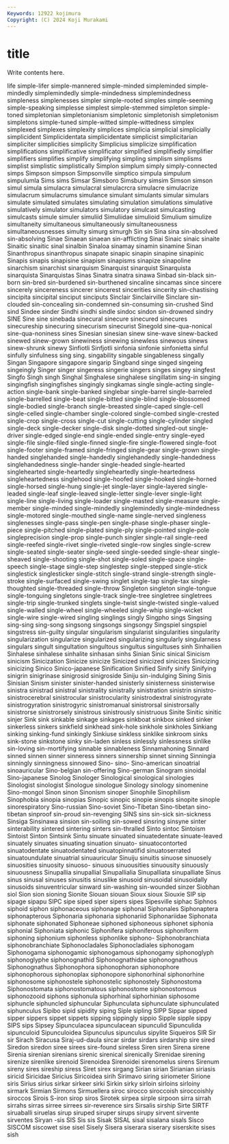 ```yaml
---
Keywords: 12922 kojimura
Copyright: (C) 2024 Koji Murakami
---
```


# title

Write contents here.



life simple-lifer simple-mannered simple-minded simpleminded simple-mindedly
simplemindedly simple-mindedness simplemindedness simpleness simplenesses simpler simple-rooted simples simple-seeming simple-speaking
simplesse simplest simple-stemmed simpleton simple-toned simpletonian simpletonianism simpletonic simpletonish simpletonism
simpletons simple-tuned simple-witted simple-wittedness simplex simplexed simplexes simplexity simplices simplicia
simplicial simplicially simplicident Simplicidentata simplicidentate simplicist simplicitarian simpliciter simplicities simplicity
Simplicius simplicize simplification simplifications simplificative simplificator simplified simplifiedly simplifier simplifiers
simplifies simplify simplifying simpling simplism simplisms simplist simplistic simplistically Simplon
simplum simply simply-connected simps Simpson simpson Simpsonville simptico simpula simpulum
simpulumla Sims sims Simsar Simsboro Simsbury simsim Simson simson simul
simula simulacra simulacral simulacrcra simulacre simulacrize simulacrum simulacrums simulance simulant
simulants simular simulars simulate simulated simulates simulating simulation simulations simulative
simulatively simulator simulators simulatory simulcast simulcasting simulcasts simule simuler simuliid
Simuliidae simulioid Simulium simulize simultaneity simultaneous simultaneously simultaneousness simultaneousnesses simulty
simurg simurgh Sin sin Sina sina sin-absolved sin-absolving Sinae Sinaean
sinaean sin-afflicting Sinai Sinaic sinaic sinaite Sinaitic sinaitic sinal sinalbin
Sinaloa sinamay sinamin sinamine Sinan Sinanthropus sinanthropus sinapate sinapic sinapin
sinapine sinapinic Sinapis sinapis sinapisine sinapism sinapisms sinapize sinapoline sinarchism
sinarchist sinarquism Sinarquist sinarquist Sinarquista sinarquista Sinarquistas Sinas Sinatra sinatra
sinawa Sinbad sin-black sin-born sin-bred sin-burdened sin-burthened sincaline sincamas since
sincere sincerely sincereness sincerer sincerest sincerities sincerity sin-chastising sincipita sincipital
sinciput sinciputs Sinclair Sinclairville Sinclare sin-clouded sin-concealing sin-condemned sin-consuming sin-crushed
Sind sind Sindee sinder Sindhi sindhi sindle sindoc sindon sin-drowned
sindry SINE Sine sine sinebada sinecural sinecure sinecured sinecures sinecureship
sinecuring sinecurism sinecurist Sinegold sine-qua-nonical sine-qua-noniness sines Sinesian sinesian sinew
sine-wave sinew-backed sinewed sinew-grown sinewiness sinewing sinewless sinewous sinews sinew-shrunk
sinewy Sinfiotli Sinfjotli sinfonia sinfonie sinfonietta sinful sinfully sinfulness sing
sing. singability singable singableness singally Singan Singapore singapore singarip Singband
singe singed singeing singeingly Singer singer singeress singerie singers singes
singey singfest Singfo Singh singh Singhal Singhalese singhalese singillatim sing-in
singing singingfish singingfishes singingly singkamas single single-acting single-action single-bank single-banked
singlebar single-barrel single-barreled single-barrelled single-beat single-bitted single-blind single-blossomed single-bodied single-branch
single-breasted single-caped single-cell single-celled single-chamber single-colored single-combed single-crested single-crop single-cross
single-cut single-cutting single-cylinder singled single-deck single-decker single-disk single-dotted singled-out single-driver
single-edged single-end single-ended single-entry single-eyed single-file single-filed single-finned single-fire single-flowered
single-foot single-footer single-framed single-fringed single-gear single-grown single-handed singlehanded single-handedly singlehandedly
single-handedness singlehandedness single-hander single-headed single-hearted singlehearted single-heartedly singleheartedly single-heartedness singleheartedness
singlehood single-hoofed single-hooked single-horned single-horsed single-hung single-jet single-layer single-layered single-leaded
single-leaf single-leaved single-letter single-lever single-light single-line single-living single-loader single-masted single-measure
single-member single-minded single-mindedly singlemindedly single-mindedness single-motored single-mouthed single-name single-nerved singleness
singlenesses single-pass single-pen single-phase single-phaser single-piece single-pitched single-plated single-ply single-pointed
single-pole singleprecision single-prop single-punch singler single-rail single-reed single-reefed single-rivet single-riveted
single-row singles single-screw single-seated single-seater single-seed single-seeded single-shear single-sheaved single-shooting
single-shot single-soled single-space single-speech single-stage single-step singlestep single-stepped single-stick singlestick
singlesticker single-stitch single-strand single-strength single-stroke single-surfaced single-swing singlet single-tap single-tax
single-thoughted single-threaded single-throw Singleton singleton single-tongue single-tonguing singletons single-track single-tree
singletree singletrees single-trip single-trunked singlets single-twist single-twisted single-valued single-walled single-wheel
single-wheeled single-whip single-wicket single-wire single-wired singling singlings singly Singpho sings
Singsing sing-sing sing-song singsong singsongs singsongy Singspiel singspiel singstress sin-guilty
singular singularism singularist singularities singularity singularization singularize singularized singularizing singularly
singularness singulars singult singultation singultous singultus singultuses sinh Sinhailien Sinhalese
sinhalese sinhalite sinhasan sinhs Sinian Sinic sinical Sinicism sinicism Sinicization
Sinicize sinicize Sinicized sinicized sinicizes Sinicizing sinicizing Sinico Sinico-japanese Sinification
Sinified Sinify sinify Sinifying sinigrin sinigrinase sinigrosid sinigroside Siniju sin-indulging
Sining Sinis Sinisian Sinism sinister sinister-handed sinisterly sinisterness sinisterwise sinistra
sinistrad sinistral sinistrality sinistrally sinistration sinistrin sinistro- sinistrocerebral sinistrocular sinistrocularity
sinistrodextral sinistrogyrate sinistrogyration sinistrogyric sinistromanual sinistrorsal sinistrorsally sinistrorse sinistrorsely sinistrous
sinistrously sinistruous Sinite Sinitic sinitic sinjer Sink sink sinkable sinkage
sinkages sinkboat sinkbox sinked sinker sinkerless sinkers sinkfield sinkhead sink-hole
sinkhole sinkholes Sinkiang sinking sinking-fund sinkingly Sinkiuse sinkless sinklike sinkroom
sinks sink-stone sinkstone sinky sin-laden sinless sinlessly sinlessness sinlike sin-loving
sin-mortifying sinnable sinnableness Sinnamahoning Sinnard sinned sinnen sinner sinneress sinners
sinnership sinnet sinning Sinningia sinningly sinningness sinnowed Sino- sino- Sino-american
sinoatrial sinoauricular Sino-belgian sin-offering Sino-german Sinogram sinoidal Sino-japanese Sinolog Sinologer
Sinological sinological sinologies Sinologist sinologist Sinologue sinologue Sinology sinology sinomenine
Sino-mongol Sinon sinon Sinonism sinoper Sinophile Sinophilism Sinophobia sinopia sinopias
Sinopic sinopic sinopie sinopis sinopite sinople sinorespiratory Sino-russian Sino-soviet Sino-Tibetan
Sino-tibetan sino-tibetan sinproof sin-proud sin-revenging SINS sins sin-sick sin-sickness Sinsiga
Sinsinawa sinsion sin-soiling sin-sowed sinsring sinsyne sinter sinterability sintered sintering
sinters sin-thralled Sinto sintoc Sintoism Sintoist Sinton Sintsink Sintu sinuate
sinuated sinuatedentate sinuate-leaved sinuately sinuates sinuating sinuation sinuato- sinuatocontorted sinuatodentate
sinuatodentated sinuatopinnatifid sinuatoserrated sinuatoundulate sinuatrial sinuauricular Sinuiju sinuitis sinuose sinuosely
sinuosities sinuosity sinuoso- sinuous sinuousities sinuousity sinuously sinuousness Sinupallia sinupallial
Sinupallialia Sinupalliata sinupalliate Sinus sinus sinusal sinuses sinusitis sinuslike sinusoid
sinusoidal sinusoidally sinusoids sinuventricular sinward sin-washing sin-wounded sinzer Siobhan siol
Sion sion sioning Sionite Siouan siouan Sioux sioux Siouxie SIP
sip sipage sipapu SIPC sipe siped siper sipers sipes Sipesville
siphac Siphnos siphoid siphon siphonaceous siphonage siphonal Siphonales Siphonaptera siphonapterous
Siphonaria siphonaria siphonariid Siphonariidae Siphonata siphonate siphonated Siphoneae siphoned siphoneous
siphonet siphonia siphonial Siphoniata siphonic Siphonifera siphoniferous siphoniform siphoning siphonium
siphonless siphonlike siphono- Siphonobranchiata siphonobranchiate Siphonocladales Siphonocladiales siphonogam Siphonogama siphonogamic
siphonogamous siphonogamy siphonoglyph siphonoglyphe siphonognathid Siphonognathidae siphonognathous Siphonognathus Siphonophora siphonophoran
siphonophore siphonophorous siphonoplax siphonopore siphonorhinal siphonorhine siphonosome siphonostele siphonostelic siphonostely
Siphonostoma Siphonostomata siphonostomatous siphonostome siphonostomous siphonozooid siphons siphonula siphorhinal siphorhinian
siphosome siphuncle siphuncled siphuncular Siphunculata siphunculate siphunculated siphunculus Sipibo sipid
sipidity siping Siple sipling SIPP Sippar sipped sipper sippers sippet
sippets sipping sippingly sippio Sipple sipple sippy SIPS sips Sipsey
Sipunculacea sipunculacean sipunculid Sipunculida sipunculoid Sipunculoidea Sipunculus sipunculus sipylite Siqueiros
SIR Sir sir Sirach Siracusa Siraj-ud-daula sircar sirdar sirdars sirdarship
sire sired Siredon siredon siree sirees sire-found sireless Siren siren
Sirena sirene Sirenia sirenian sirenians sirenic sirenical sirenically Sirenidae sirening
sirenize sirenlike sirenoid Sirenoidea Sirenoidei sirenomelus sirens Sirenum sireny sires
sireship siress Siret sirex sirgang Sirian sirian Sirianian siriasis siricid
Siricidae Siricius Siricoidea sirih Sirimavo siring siriometer Sirione siris Sirius
sirius sirkar sirkeer sirki Sirkin sirky sirloin sirloins sirloiny sirmark
Sirmian Sirmons Sirmuellera siroc sirocco siroccoish siroccoishly siroccos Sirois S-iron
sirop siros Sirotek sirpea sirple sirpoon sirra sirrah sirrahs sirras
sirree sirrees sir-reverence sirs Sirsalis sirship Sirte SIRTF siruaballi siruelas
sirup siruped siruper sirups sirupy sirvent sirvente sirventes Siryan -sis
SIS Sis sis Sisak SISAL sisal sisalana sisals Sisco SISCOM
siscowet sise sisel Sisely Sisera siserara siserary siserskite sises sish
